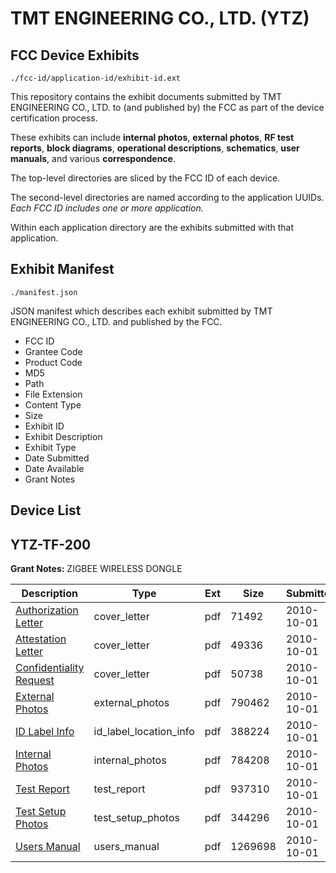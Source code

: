 # TMT ENGINEERING CO., LTD. (YTZ)
## FCC Device Exhibits

```
./fcc-id/application-id/exhibit-id.ext
```

This repository contains the exhibit documents submitted by TMT ENGINEERING CO., LTD. to (and published by) the FCC as part of the device certification process.

These exhibits can include **internal photos**, **external photos**, **RF test reports**, **block diagrams**, **operational descriptions**, **schematics**, **user manuals**, and various **correspondence**.

The top-level directories are sliced by the FCC ID of each device.

The second-level directories are named according to the application UUIDs. *Each FCC ID includes one or more application.*

Within each application directory are the exhibits submitted with that application. 

## Exhibit Manifest

```
./manifest.json
```

JSON manifest which describes each exhibit submitted by TMT ENGINEERING CO., LTD. and published by the FCC.

- FCC ID
- Grantee Code
- Product Code
- MD5
- Path
- File Extension
- Content Type
- Size
- Exhibit ID
- Exhibit Description
- Exhibit Type
- Date Submitted
- Date Available
- Grant Notes

## Device List
## YTZ-TF-200
**Grant Notes:** ZIGBEE WIRELESS DONGLE

| Description | Type | Ext | Size | Submitted | Available |
| ----------- | ---- | --- | ---- | --------- | --------- |
| [Authorization Letter](YTZ-TF-200/d037780d18f14d04ac775f5cf8d016a1/1352838.pdf) | cover_letter | pdf | 71492 | 2010-10-01 | 2010-10-01 |
| [Attestation Letter](YTZ-TF-200/d037780d18f14d04ac775f5cf8d016a1/1352840.pdf) | cover_letter | pdf | 49336 | 2010-10-01 | 2010-10-01 |
| [Confidentiality Request](YTZ-TF-200/d037780d18f14d04ac775f5cf8d016a1/1352843.pdf) | cover_letter | pdf | 50738 | 2010-10-01 | 2010-10-01 |
| [External Photos](YTZ-TF-200/d037780d18f14d04ac775f5cf8d016a1/1352847.pdf) | external_photos | pdf | 790462 | 2010-10-01 | 2010-10-01 |
| [ID Label Info](YTZ-TF-200/d037780d18f14d04ac775f5cf8d016a1/1352844.pdf) | id_label_location_info | pdf | 388224 | 2010-10-01 | 2010-10-01 |
| [Internal Photos](YTZ-TF-200/d037780d18f14d04ac775f5cf8d016a1/1352848.pdf) | internal_photos | pdf | 784208 | 2010-10-01 | 2010-10-01 |
| [Test Report](YTZ-TF-200/d037780d18f14d04ac775f5cf8d016a1/1352849.pdf) | test_report | pdf | 937310 | 2010-10-01 | 2010-10-01 |
| [Test Setup Photos](YTZ-TF-200/d037780d18f14d04ac775f5cf8d016a1/1352850.pdf) | test_setup_photos | pdf | 344296 | 2010-10-01 | 2010-10-01 |
| [Users Manual](YTZ-TF-200/d037780d18f14d04ac775f5cf8d016a1/1352851.pdf) | users_manual | pdf | 1269698 | 2010-10-01 | 2010-10-01 |
